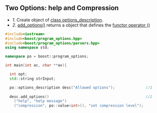 ## Two Options: help and Compression
- *1.* Create object of [class options_description](/Languages/Programming_Languages/c++/boost/Libraries/Program_Options/Library/).
- *2.* [add_options()](/Languages/Programming_Languages/c++/boost/Libraries/Program_Options/Library/) returns a object that defines the [functor operator ()](/Languages/Programming_Languages/c++/Characteristics_of_OOPS/Polymorphism/Static_CompileTime/Operator_Overloading/Functor)
```c++
#include<iostream>
#include<boost/program_options.hpp>
#include<boost/program_options/parsers.hpp>
using namespace std;

namespace po = boost::program_options;

int main(int ac, char **av){

  int opt;
  std::string strInput;

  po::options_description desc("Allowed options");              //1
  
  desc.add_options()                                            //2
    ("help", "help message")
    ("compression", po::value<int>(), "set compression level");
```
